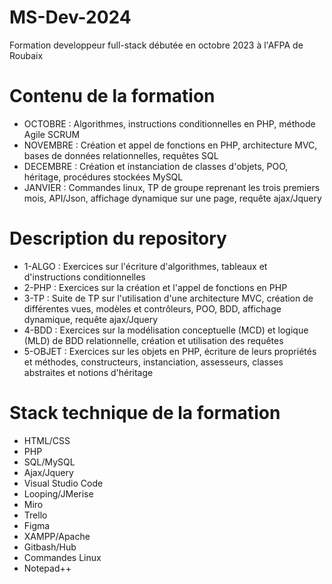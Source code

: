 # MS-Dev-2024
Formation developpeur full-stack débutée en octobre 2023 à l'AFPA de Roubaix
# Contenu de la formation
- OCTOBRE : Algorithmes, instructions conditionnelles en PHP, méthode Agile SCRUM
- NOVEMBRE : Création et appel de fonctions en PHP, architecture MVC, bases de données relationnelles, requêtes SQL
- DECEMBRE : Création et instanciation de classes d'objets, POO, héritage, procédures stockées MySQL
- JANVIER : Commandes linux, TP de groupe reprenant les trois premiers mois, API/Json, affichage dynamique sur une page, requête ajax/Jquery
# Description du repository
- 1-ALGO : Exercices sur l'écriture d'algorithmes, tableaux et d'instructions conditionnelles
- 2-PHP : Exercices sur la création et l'appel de fonctions en PHP
- 3-TP : Suite de TP sur l'utilisation d'une architecture MVC, création de différentes vues, modèles et contrôleurs, POO, BDD, affichage dynamique, requête ajax/Jquery 
- 4-BDD : Exercices sur la modélisation conceptuelle (MCD) et logique (MLD) de BDD relationnelle, création et utilisation des requêtes
- 5-OBJET : Exercices sur les objets en PHP, écriture de leurs propriétés et méthodes, constructeurs, instanciation, assesseurs, classes abstraites et notions d'héritage
# Stack technique de la formation
- HTML/CSS
- PHP
- SQL/MySQL
- Ajax/Jquery
- Visual Studio Code
- Looping/JMerise
- Miro
- Trello
- Figma
- XAMPP/Apache
- Gitbash/Hub
- Commandes Linux
- Notepad++


